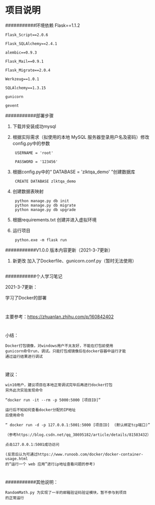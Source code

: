 项目说明
===========================

###########环境依赖
    Flask==1.1.2
    
    Flask_Script==2.0.6
    
    Flask_SQLAlchemy==2.4.1
    
    alembic==0.9.3
    
    Flask_Mail==0.9.1
    
    Flask_Migrate==2.0.4
    
    Werkzeug==1.0.1
    
    SQLAlchemy==1.3.15
    
    gunicorn
    
    gevent

###########部署步骤
1. 下载并安装成功mysql

2. 根据实际需求（拟使用的本地 MySQL 服务器登录用户名及密码）修改config.py中的参数

        USERNAME = 'root'
            
        PASSWORD = '123456'

3. 根据config.py中的“ DATABASE = 'zlktqa_demo' ”创建数据库

        CREATE DATABASE zlktqa_demo    
        
4. 创建数据表映射 

        python manage.py db init   
        python manage.py db migrate   
        python manage.py db upgrade

5. 根据requirements.txt 创建并进入虚拟环境

6. 运行项目

        python.exe -m flask run


###########V1.0.0 版本内容更新（2021-3-7更新）
1. 新更改	加入了Dockerfile、gunicorn.conf.py（暂时无法使用） 

##
###########个人学习笔记

2021-3-7更新：

学习了Docker的部署
#
主要参考：https://zhuanlan.zhihu.com/p/160842402
#
小结：

    Docker打包镜像，对windows用户不太友好，不能在打包前使用
    gunicorn命令run，调试。只能打包成镜像后在docker容器中运行才能
    通过运行结果进行调试
#


建议：


    win10用户，建议项目在本地正常调试完毕后再进行docker打包
    另外此次实验发现命令
    
    “docker run -it --rm -p 5000:5000 [项目ID]”
    
    运行后不知如何查看docker分配的IP地址
    后使用命令
    
    “ docker run -d -p 127.0.0.1:5001:5000 [项目ID]  (默认绑定tcp端口)”
    
    （参考https://blog.csdn.net/qq_38695182/article/details/81583432）
    
    点击127.0.0.1:5001成功访问
    
    (反思后认为可通过https://www.runoob.com/docker/docker-container-usage.html 
    的“运行一个 web 应用”进行ip地址查看问题的参考)



#

###########其他说明：

    RandomMath.py 为实现了一半的邮箱验证码验证模块，暂不参与到项目
    的正常运行
#